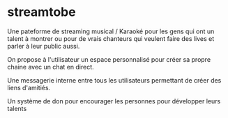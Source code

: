 # streamtobe
Une pateforme de streaming musical / Karaoké pour les gens qui ont un talent à montrer ou pour de vrais chanteurs qui veulent faire des lives et parler à leur public aussi.

On propose à l'utilisateur un espace personnalisé pour créer sa propre chaine avec un chat en direct.

Une messagerie interne entre tous les utilisateurs  permettant de créer des liens d'amitiés.

Un système de don pour encourager les personnes pour développer leurs talents
